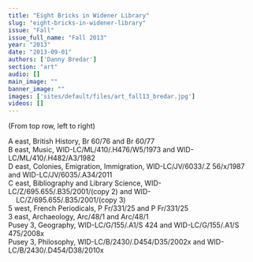 ```yaml
---
title: "Eight Bricks in Widener Library"
slug: "eight-bricks-in-widener-library"
issue: "Fall"
issue_full_name: "Fall 2013"
year: "2013"
date: "2013-09-01"
authors: ['Danny Bredar']
section: "art"
audio: []
main_image: ""
banner_image: ""
images: ['sites/default/files/art_fall13_bredar.jpg']
videos: []
---
```

(From top row, left to right)

A east, British History, Br 60/76 and Br 60/77  
B east, Music, WID-LC/ML/410/.H476/W5/1973 and WID-LC/ML/410/.H482/A3/1982  
D east, Colonies, Emigration, Immigration, WID-LC/JV/6033/.Z 56/x/1987 and WID-LC/JV/6035/.A34/2011  
C east, Bibliography and Library Science, WID-LC/Z/695.655/.B35/2001/(copy 2) and WID-  
    LC/Z/695.655/.B35/2001/(copy 3)  
5 west, French Periodicals, P Fr/331/25 and P Fr/331/25  
3 east, Archaeology, Arc/48/1 and Arc/48/1  
Pusey 3, Geography, WID-LC/G/155/.A1/S 424 and WID-LC/G/155/.A1/S 475/2008x  
Pusey 3, Philosophy, WID-LC/B/2430/.D454/D35/2002x and WID-LC/B/2430/.D454/D38/2010x

